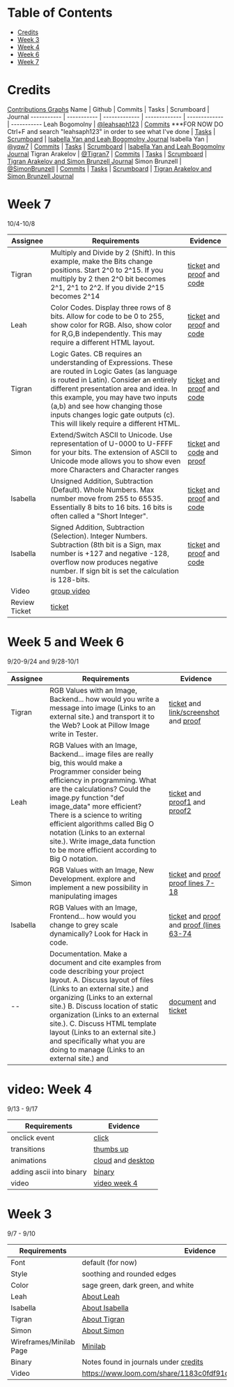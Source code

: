 Table of Contents
============

  * [Credits](#credits)
  * [Week 3](#week-3)
  * [Week 4](#week-4)
  * [Week 6](#week-5-and-week-6)
  * [Week 7](#week-7)

Credits
=====

[Contributions Graphs](https://github.com/leahsaph123/flask_portfolio/graphs/contributors)
Name | Github | Commits | Tasks | Scrumboard | Journal 
----------- | ----------- | ------------- | ------------- | ------------- | -----------
Leah Bogomolny | [@leahsaph123](https://github.com/leahsaph123) | [Commits](https://github.com/leahsaph123/flask_portfolio/commits?author=leahsaph123) ***FOR NOW DO Ctrl+F and search "leahsaph123" in order to see what I've done | [Tasks](https://github.com/leahsaph123/flask_portfolio/projects/1?card_filter_query=assignee%3Aleahsaph123) | [Scrumboard](https://github.com/leahsaph123/flask_portfolio/projects/1) | [Isabella Yan and Leah Bogomolny Journal](https://docs.google.com/document/d/1OXrhPY_AdWYU6Hmka9spMCCovSuUE5EzOlF2UmKu1cc/edit?usp=sharing) 
Isabella Yan | [@yqw7](https://github.com/yqw7) | [Commits](https://github.com/leahsaph123/flask_portfolio/commits?author=yqw7) | [Tasks](https://github.com/leahsaph123/flask_portfolio/projects/1?card_filter_query=assignee%3Ayqw7) | [Scrumboard](https://github.com/leahsaph123/flask_portfolio/projects/1) | [Isabella Yan and Leah Bogomolny Journal](https://docs.google.com/document/d/1OXrhPY_AdWYU6Hmka9spMCCovSuUE5EzOlF2UmKu1cc/edit?usp=sharing) 
Tigran Arakelov | [@Tigran7](https://github.com/Tigran7) | [Commits](https://github.com/leahsaph123/flask_portfolio/commits?author=Tigran7) | [Tasks](https://github.com/leahsaph123/flask_portfolio/projects/1?card_filter_query=assignee%3Atigran7) | [Scrumboard](https://github.com/leahsaph123/flask_portfolio/projects/1) | [Tigran Arakelov and Simon Brunzell Journal](https://docs.google.com/document/d/1ZmRTWw3wAjc18To9BVckSW1Xj8Yx1AtsTPls_FIshU8/edit?usp=sharing) 
Simon Brunzell | [@SimonBrunzell](https://github.com/SimonBrunzell) | [Commits](https://github.com/leahsaph123/flask_portfolio/commits?author=SimonBrunzell) | [Tasks](https://github.com/leahsaph123/flask_portfolio/projects/1?card_filter_query=assignee%3Asimonbrunzell) | [Scrumboard](https://github.com/leahsaph123/flask_portfolio/projects/1) | [Tigran Arakelov and Simon Brunzell Journal](https://docs.google.com/document/d/1ZmRTWw3wAjc18To9BVckSW1Xj8Yx1AtsTPls_FIshU8/edit?usp=sharing)

Week 7
====
10/4-10/8

Assignee | Requirements | Evidence
----------- | ----------- | -----------
Tigran | Multiply and Divide by 2 (Shift).  In this example, make the Bits change positions.  Start 2^0 to 2^15.  If you multiply by 2 then 2^0 bit becomes 2^1, 2^1 to 2^2.  If you divide 2^15 becomes 2^14 | [ticket](https://github.com/leahsaph123/flask_portfolio/issues/53) and [proof](http://127.0.0.1:5000/binary/) and [code](https://github.com/leahsaph123/flask_portfolio/commit/ae6212d43c0eb2d1819d6fc42e1e44dd525374a3)
Leah | Color Codes.  Display three rows of 8 bits.  Allow for code to be 0 to 255, show color for RGB.  Also, show color for R,G,B independently.  This may require a different HTML layout. | [ticket](https://github.com/leahsaph123/flask_portfolio/issues/55) and [proof](http://127.0.0.1:5000/hexcodes/) and [code](https://github.com/leahsaph123/flask_portfolio/blob/main/templates/hexcodes.html)
Tigran | Logic Gates.   CB requires an understanding of Expressions.  These are routed in Logic Gates (as language is routed in Latin). Consider an entirely different presentation area and idea.  In this example, you may have two inputs (a,b) and see how changing those inputs changes logic gate outputs (c).  This will likely require a different HTML. |  [ticket](https://github.com/leahsaph123/flask_portfolio/issues/56) and [proof](http://127.0.0.1:5000/logicgates/) and [code](https://github.com/leahsaph123/flask_portfolio/commit/683b1d722d2b6d0201e75d934c9edbcbfb7dadf8) 
Simon | Extend/Switch ASCII  to Unicode.   Use representation of U-0000 to U-FFFF for your bits.  The extension of ASCII to Unicode mode allows you to show even more Characters and Character ranges | [ticket](https://github.com/leahsaph123/flask_portfolio/issues/54) and  [code](https://github.com/leahsaph123/flask_portfolio/commit/1c9bd32e41a226faea4806b04d8219dcf7d65505) and [proof](http://127.0.0.1:5000/binary) 
Isabella | Unsigned Addition, Subtraction (Default).  Whole Numbers. Max number move from 255 to 65535.  Essentially 8 bits to 16 bits.  16 bits is often called a "Short Integer". | [ticket](https://github.com/leahsaph123/flask_portfolio/issues/58) and [proof](http://127.0.0.1:5000/unsignedaddition/) and [code](https://github.com/leahsaph123/flask_portfolio/commit/022a16ba8ef55a881821417d5683fecb4a776abd)
Isabella | Signed Addition, Subtraction (Selection).  Integer Numbers.  Subtraction (8th bit is a Sign, max number is  +127 and negative -128, overflow now produces negative number.  If sign bit is set the calculation is 128-bits. | [ticket](https://github.com/leahsaph123/flask_portfolio/issues/58) and [proof](http://127.0.0.1:5000/signedaddition/) and [code](https://github.com/leahsaph123/flask_portfolio/commit/022a16ba8ef55a881821417d5683fecb4a776abd)
Video | [group video](https://drive.google.com/file/d/1Eiv9tlg3Buit1KfQ4O-ougd-9polhPKr/view?usp=drivesd)
Review Ticket | [ticket](https://github.com/leahsaph123/flask_portfolio/issues/62)



Week 5 and Week 6
====
9/20-9/24 and 9/28-10/1

Assignee | Requirements | Evidence
----------- | ----------- | -----------
Tigran | RGB Values with an Image, Backend... how would you write a message into image (Links to an external site.) and transport it to the Web? Look at Pillow Image write in Tester. | [ticket](https://github.com/leahsaph123/flask_portfolio/issues/41) and [link/screenshot](http://127.0.0.1:5000/rgb/) and [proof](https://github.com/leahsaph123/flask_portfolio/commit/56030a2c789ce6495c191a495ec4b43c46574b32) 
Leah | RGB Values with an Image, Backend... image files are really big, this would make a Programmer consider being efficiency in programming. What are the calculations? Could the image.py function "def image_data" more efficient? There is a science to writing efficient algorithms called Big O notation (Links to an external site.). Write image_data function to be more efficient according to Big O notation. | [ticket](https://github.com/leahsaph123/flask_portfolio/issues/39) and [proof1](http://127.0.0.1:5000/rgb/) and [proof2](https://github.com/leahsaph123/flask_portfolio/blob/main/algorithm/images.py)
Simon | RGB Values with an Image, New Development. explore and implement a new possibility in manipulating images | [ticket](https://github.com/leahsaph123/flask_portfolio/issues/40) and [proof](http://127.0.0.1:5000/rgb/) [proof lines 7-18](https://github.com/leahsaph123/flask_portfolio/blob/main/templates/rgb.html)
Isabella | RGB Values with an Image, Frontend... how would you change to grey scale dynamically? Look for Hack in code. | [ticket](https://github.com/leahsaph123/flask_portfolio/issues/42) and [proof](http://127.0.0.1:5000/rgb/) and [proof (lines 63-74](https://github.com/leahsaph123/flask_portfolio/blob/main/templates/rgb.html)
-- | Documentation.   Make a document and cite examples from code describing your project layout.  A. Discuss layout of files (Links to an external site.) and organizing (Links to an external site.) B. Discuss location of static organization (Links to an external site.).  C. Discuss HTML template layout (Links to an external site.) and specifically what you are doing to manage <head> (Links to an external site.) and <body> | [document](https://docs.google.com/document/d/1Sdt6OetUsmZb0D_ojYqkKFWJw0JJ3v56op0os-v5cic/edit?usp=sharing) and [ticket](https://github.com/leahsaph123/flask_portfolio/issues/61)

video: 
Week 4
====
9/13 - 9/17

Requirements | Evidence 
----------- | ----------- 
onclick event | [click](http://127.0.0.1:5000/leah)
transitions | [thumbs up](http://127.0.0.1:5000/simon)
animations | [cloud](http://127.0.0.1:5000/isabella) and [desktop](http://127.0.0.1:5000/Tigran)
adding ascii into binary | [binary](http://127.0.0.1:5000/binary/)
video | [video week 4](https://www.loom.com/share/f66b44d7fa2a4063a5e16b1ca6847bdc)

Week 3 
=====
9/7 - 9/10

Requirements | Evidence |
----------- | ----------- |
Font | default (for now)
Style | soothing and rounded edges
Color | sage green, dark green, and white
Leah | [About Leah](http://127.0.0.1:5000/leah)
Isabella | [About Isabella](http://127.0.0.1:5000/isabella)
Tigran | [About Tigran](http://127.0.0.1:5000/Tigran)
Simon | [About Simon](http://127.0.0.1:5000/simon)
Wireframes/Minilab Page | [Minilab](http://127.0.0.1:5000/minilab)
Binary | Notes found in journals under [credits](#credits)
Video | https://www.loom.com/share/1183c0fdf91d429882d5cc4170678371
